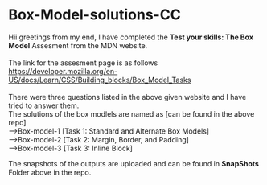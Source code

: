 # Box-Model-solutions-CC

Hii greetings from my end, I have completed the <b>Test your skills: The Box Model</b> Assesment from the MDN website.
 \
 \
The link for the assesment page is as follows\
https://developer.mozilla.org/en-US/docs/Learn/CSS/Building_blocks/Box_Model_Tasks
 \
 \
 There were three questions listed in the above given website and I have tried to answer them.
 \
 The solutions of the box modlels are named as [can be found in the above repo]
 \
 -->Box-model-1 [Task 1: Standard and Alternate Box Models]
 \
 -->Box-model-2 [Task 2: Margin, Border, and Padding]
 \
 -->Box-model-3 [Task 3: Inline Block]
 
The snapshots of the outputs are uploaded and can be found in <b> SnapShots </b> Folder above in the repo.
   
 
